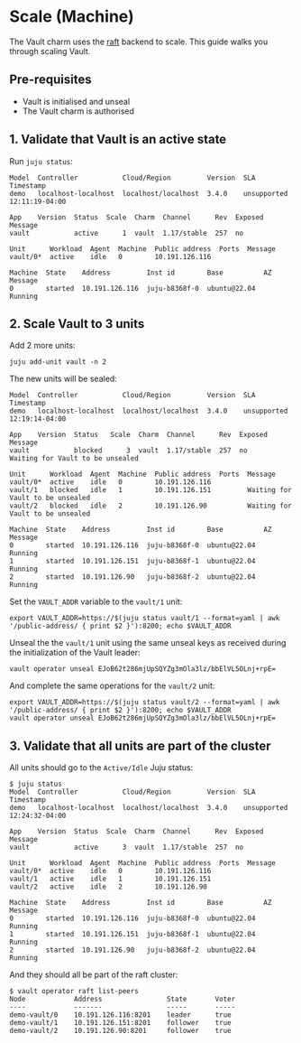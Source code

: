 # Scale (Machine)

The Vault charm uses the [raft](https://developer.hashicorp.com/vault/docs/configuration/storage/raft) backend to scale. This guide walks you through scaling Vault.

## Pre-requisites

- Vault is initialised and unseal
- The Vault charm is authorised

## 1. Validate that Vault is an active state

Run `juju status`:
```
Model  Controller           Cloud/Region         Version  SLA          Timestamp
demo   localhost-localhost  localhost/localhost  3.4.0    unsupported  12:11:19-04:00

App    Version  Status  Scale  Charm  Channel      Rev  Exposed  Message
vault           active      1  vault  1.17/stable  257  no       

Unit      Workload  Agent  Machine  Public address  Ports  Message
vault/0*  active    idle   0        10.191.126.116         

Machine  State    Address         Inst id        Base          AZ  Message
0        started  10.191.126.116  juju-b8368f-0  ubuntu@22.04      Running
```

## 2. Scale Vault to 3 units

Add 2 more units:

```
juju add-unit vault -n 2
```

The new units will be sealed:

```
Model  Controller           Cloud/Region         Version  SLA          Timestamp
demo   localhost-localhost  localhost/localhost  3.4.0    unsupported  12:19:14-04:00

App    Version  Status   Scale  Charm  Channel      Rev  Exposed  Message
vault           blocked      3  vault  1.17/stable  257  no       Waiting for Vault to be unsealed

Unit      Workload  Agent  Machine  Public address  Ports  Message
vault/0*  active    idle   0        10.191.126.116         
vault/1   blocked   idle   1        10.191.126.151         Waiting for Vault to be unsealed
vault/2   blocked   idle   2        10.191.126.90          Waiting for Vault to be unsealed

Machine  State    Address         Inst id        Base          AZ  Message
0        started  10.191.126.116  juju-b8368f-0  ubuntu@22.04      Running
1        started  10.191.126.151  juju-b8368f-1  ubuntu@22.04      Running
2        started  10.191.126.90   juju-b8368f-2  ubuntu@22.04      Running

```

Set the `VAULT_ADDR` variable to the `vault/1` unit:
```
export VAULT_ADDR=https://$(juju status vault/1 --format=yaml | awk '/public-address/ { print $2 }'):8200; echo $VAULT_ADDR
```
Unseal the the `vault/1` unit using the same unseal keys as received during the initialization of the Vault leader:

```
vault operator unseal EJoB62t286mjUpSQYZg3mOla3lz/bbElVL5OLnj+rpE=
```

And complete the same operations for the `vault/2` unit:

```
export VAULT_ADDR=https://$(juju status vault/2 --format=yaml | awk '/public-address/ { print $2 }'):8200; echo $VAULT_ADDR
vault operator unseal EJoB62t286mjUpSQYZg3mOla3lz/bbElVL5OLnj+rpE=
```

## 3. Validate that all units are part of the cluster

All units should go to the `Active/Idle` Juju status:

```
$ juju status
Model  Controller           Cloud/Region         Version  SLA          Timestamp
demo   localhost-localhost  localhost/localhost  3.4.0    unsupported  12:24:32-04:00

App    Version  Status  Scale  Charm  Channel      Rev  Exposed  Message
vault           active      3  vault  1.17/stable  257  no       

Unit      Workload  Agent  Machine  Public address  Ports  Message
vault/0*  active    idle   0        10.191.126.116         
vault/1   active    idle   1        10.191.126.151         
vault/2   active    idle   2        10.191.126.90          

Machine  State    Address         Inst id        Base          AZ  Message
0        started  10.191.126.116  juju-b8368f-0  ubuntu@22.04      Running
1        started  10.191.126.151  juju-b8368f-1  ubuntu@22.04      Running
2        started  10.191.126.90   juju-b8368f-2  ubuntu@22.04      Running

```

And they should all be part of the raft cluster:

```
$ vault operator raft list-peers
Node            Address                State       Voter
----            -------                -----       -----
demo-vault/0    10.191.126.116:8201    leader      true
demo-vault/1    10.191.126.151:8201    follower    true
demo-vault/2    10.191.126.90:8201     follower    true
```
